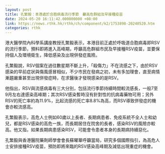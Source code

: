 ```yaml
---
layout: post
title: 孔繁毅：本港處於合胞病毒流行季節　籲高危群組及早接種疫苗
date: 2024-05-20 16:11:42.000000000 +08:00
link: https://news.rthk.hk/rthk/ch/component/k2/1753898-20240520.htm
categories: rthk
---
```


港大醫學院內科學系講座教授孔繁毅表示，本港目前正處於呼吸道合胞病毒即RSV的流行季節，預料即將進入高峰期，呼籲高危群組市民及早接種RSV疫苗，並要保持個人及環境衛生，降低感染及出現併發症風險。

孔繁毅說，RSV個案在過往數星期不斷上升，「殺傷力」不在流感之下，由於RSV感染的早前症狀與傷風感冒相似，不少市民在發病之初，未有多加理會，直至病情漸趨嚴重甚至出現併發症時，在求醫後才發現感染的是RSV。

他指出，RSV與流感病毒有三大分別，包括流行季節持續時間較流感長，一般7至9月左右達感染高峰期；其次RSV感染暫時沒有針對性的抗病毒藥物可用；另外RSV的死亡率約為11.9%，比起流感的死亡率8.8%為高，而RSV導致併發症的機會亦較流感高。

孔繁毅表示，高危人士例如60歲以上長者、長期病患者、免疫系統不全人士和幼兒，都是RSV感染的高危一族，而長期居住在院舍的長者，感染RSV的風險亦較高。他又指，如果長期病患感染RSV，可能會令患者本身的長期病持續惡化。

孔繁毅與香港醫院藥劑師學會會長蘇曜華呼籲當局，研究多個國際指引，為高危人士安排接種RSV疫苗，預防即將來臨的RSV感染高峰期及減低出現重症的機會。
